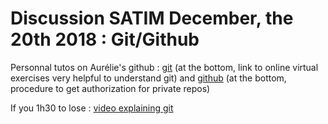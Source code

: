 # Discussion SATIM December, the 20th 2018 : Git/Github


Personnal tutos on Aurélie's github  : [git](https://github.com/auraoupa/personnal_tutos/blob/master/git.md) (at the bottom, link to online virtual exercises very helpful to understand git) and [github](https://github.com/auraoupa/personnal_tutos/blob/master/github.md) (at the bottom, procedure to get authorization for private repos)

If you 1h30 to lose : [video explaining git](https://www.youtube.com/watch?v=ZDR433b0HJY)
